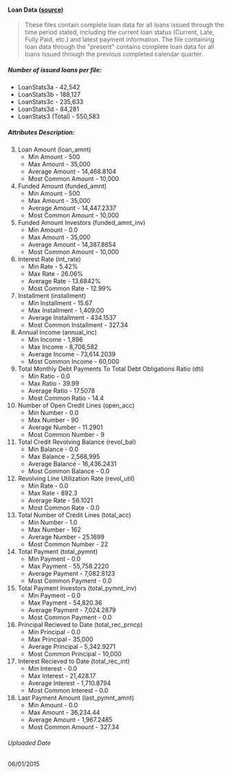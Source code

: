 #### Loan Data ([source](https://www.lendingclub.com/info/download-data.action)) 
<blockquote cite="https://www.lendingclub.com/info/download-data.action">
<p> These files contain complete loan data for all loans issued through the time period stated, including the current loan status (Current, Late, Fully Paid, etc.) and latest payment information. The file containing loan data through the "present" contains complete loan data for all loans issued through the previous completed calendar quarter.
</blockquote>

##### Number of issued loans per file:  
* LoanStats3a - 42,542
* LoanStats3b - 188,127
* LoanStats3c - 235,633
* LoanStats3d - 84,281
* LoanStats3 (Total) - 550,583

##### Attributes Description:

3. Loan Amount (loan_amnt)
    * Min Amount - 500
    * Max Amount - 35,000
    * Average Amount - 14,468.8104
    * Most Common Amount - 10,000
4. Funded Amount (funded_amnt)
    * Min Amount - 500
    * Max Amount - 35,000
    * Average Amount - 14,447.2337
    * Most Common Amount - 10,000
5. Funded Amount Investors (funded_amnt_inv)
    * Min Amount - 0.0
    * Max Amount - 35,000
    * Average Amount - 14,387.8654
    * Most Common Amount - 10,000
7. Interest Rate (int_rate)
    * Min Rate - 5.42%
    * Max Rate - 26.06%
    * Average Rate - 13.6842%
    * Most Common Rate - 12.99%
8. Installment (installment)
    * Min Installment - 15.67
    * Max Installment - 1,409.00
    * Average Installment - 434.1537
    * Most Common Installment - 327.34
14. Annual Income (annual_inc)
    * Min Income - 1,896
    * Max Income - 8,706,582
    * Average Income - 73,614.2039
    * Most Common Income - 60,000
25. Total Monthly Debt Payments To Total Debt Obligations Ratio (dti)
    * Min Ratio - 0.0
    * Max Ratio - 39.99
    * Average Ratio - 17.5078
    * Most Common Ratio - 14.4
31. Number of Open Credit Lines (open_acc)
    * Min Number - 0.0
    * Max Number - 90
    * Average Number - 11.2901 
    * Most Common Number - 9
33. Total Credit Revolving Balance (revol_bal)
    * Min Balance - 0.0
    * Max Balance - 2,568,995
    * Average Balance - 16,436.2431
    * Most Common Balance - 0.0
34. Revolving Line Utilization Rate (revol_util)
    * Min Rate - 0.0
    * Max Rate - 892.3
    * Average Rate - 56.1021
    * Most Common Rate - 0.0
35. Total Number of Credit Lines (total_acc)
    * Min Number - 1.0
    * Max Number - 162
    * Average Number - 25.1699 
    * Most Common Number - 22
39. Total Payment (total_pymnt)
    * Min Payment - 0.0
    * Max Payment - 55,758.2220
    * Average Payment - 7,082.8123
    * Most Common Payment - 0.0
40. Total Payment Investors (total_pymnt_inv)
    * Min Payment - 0.0
    * Max Payment - 54,820.36
    * Average Payment - 7,024.2879
    * Most Common Payment - 0.0
41. Principal Recieved to Date (total_rec_prncp)
    * Min Principal - 0.0
    * Max Principal - 35,000
    * Average Principal - 5,342.9271
    * Most Common Principal - 10,000
42. Interest Recieved to Date (total_rec_int)
    * Min Interest - 0.0
    * Max Interest - 21,428.17
    * Average Interest - 1,710.8794
    * Most Common Interest - 0.0
47. Last Payment Amount (last_pymnt_amnt)
    * Min Amount - 0.0
    * Max Amount - 36,234.44
    * Average Amount - 1,967.2485
    * Most Common Amount - 327.34


###### Uploaded Date
06/01/2015